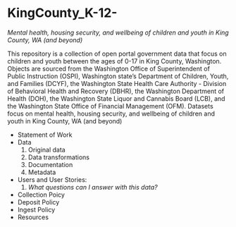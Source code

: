 # KingCounty_K-12- 
  *Mental health, housing security, and wellbeing of children and youth in King County, WA (and beyond)*

This repository is a collection of open portal government data that focus on children and youth between the ages of 0-17 in King County, Washington. Objects are sourced from the Washington Office of Superintendent of Public Instruction (OSPI), Washington state’s Department of Children, Youth, and Families (DCYF),  the Washington State Health Care Authority - Division of Behavioral Health and Recovery (DBHR), the Washington Department of Health (DOH), the Washington State Liquor and Cannabis Board (LCB), and the Washington State Office of Financial Management (OFM). Datasets focus on mental health, housing security, and wellbeing of children and youth in King County, WA (and beyond)

* Statement of Work
* Data
  1. Original data
  2. Data transformations
  3. Documentation
  4. Metadata
* Users and User Stories:
  1. *What questions can I answer with this data?*
* Collection Poicy
* Deposit Policy 
* Ingest Policy
* Resources    
